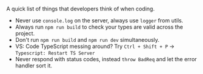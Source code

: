 A quick list of things that developers think of when coding.

- Never use `console.log` on the server, always use `logger` from utils.
- Always run `npm run build` to check your types are valid across the project.
- Don't run `npm run build` and `npm run dev` simultaneously.
- VS: Code TypeScript messing around? Try `Ctrl + Shift + P` -> `Typescript: Restart TS Server`
- Never respond with status codes, instead `throw BadReq` and let the error handler sort it.
